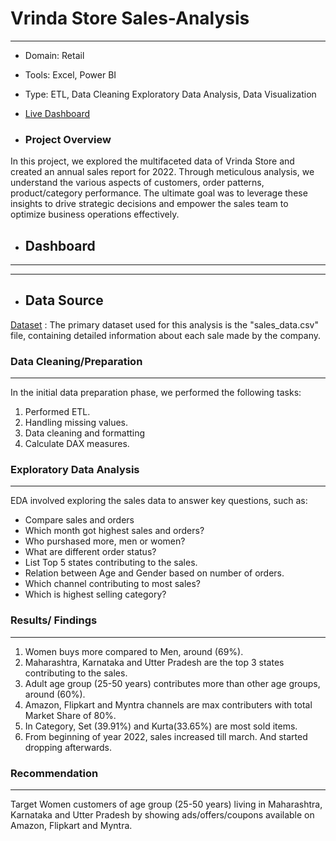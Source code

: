 # Vrinda Store Sales-Analysis
---
- Domain: Retail
- Tools: Excel, Power BI
- Type:   ETL, Data Cleaning Exploratory Data Analysis, Data Visualization
- [Live Dashboard](https://app.powerbi.com/view?r=eyJrIjoiNGQ0Y2U5NjUtMTFhNy00ODUyLTkxOGUtMmMxNWI0NGE1ZTU3IiwidCI6ImM2ZTU0OWIzLTVmNDUtNDAzMi1hYWU5LWQ0MjQ0ZGM1YjJjNCJ9)

- ### Project Overview
In this project, we explored the multifaceted data of Vrinda Store and created an annual sales report for 2022. Through meticulous analysis, we understand the various aspects of customers, order patterns, product/category performance. The ultimate goal was to leverage these insights to drive strategic decisions and empower the sales team to optimize business operations effectively.

- ## Dashboard
---




---

- ## Data Source
[Dataset](https://github.com/ShrikantDeshmukh1/Sales-Insights/blob/main/Dataset.csv) : The primary dataset used for this analysis is the "sales_data.csv" file, containing detailed information about each sale made by the company.


### Data Cleaning/Preparation
-----

In the initial data preparation phase, we performed the following tasks:
1. Performed ETL.
2. Handling missing values.
3. Data cleaning and formatting
4. Calculate DAX measures.

### Exploratory Data Analysis
---

EDA involved exploring the sales data to answer key questions, such as:

- Compare sales and orders
- Which month got highest sales and orders?
- Who purshased more, men or women?
- What are different order status?
- List Top 5 states contributing to the sales.
- Relation between Age and Gender based on number of orders.
- Which channel contributing to most sales?
- Which is highest selling category?

### Results/ Findings
  ---
1. Women buys more compared to Men, around (69%).
2. Maharashtra, Karnataka and Utter Pradesh are the top 3 states contributing to the sales.
3. Adult age group (25-50 years) contributes more than other age groups, around (60%).
4. Amazon, Flipkart and Myntra channels are max contributers with total Market Share of 80%.
5. In Category, Set (39.91%) and Kurta(33.65%) are most sold items.
6. From beginning of year 2022, sales increased till march. And started dropping afterwards.

### Recommendation
---
Target Women customers of age group (25-50 years) living in Maharashtra, Karnataka and Utter Pradesh
 by showing ads/offers/coupons available on Amazon, Flipkart and Myntra.
     

  
